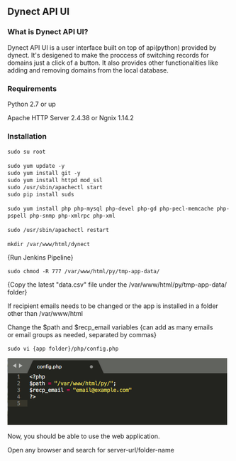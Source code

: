 ## Dynect API UI

### What is Dynect API UI?
Dynect API UI is a user interface built on top of api(python) provided by dynect. It's desigened to make the proccess of switching records for domains just a click of a button. It also provides other functionalities like adding and removing domains from the local database. 

### Requirements
Python 2.7 or up

Apache HTTP Server 2.4.38 or Ngnix 1.14.2

### Installation
```
sudo su root

sudo yum update -y
sudo yum install git -y
sudo yum install httpd mod_ssl
sudo /usr/sbin/apachectl start
sudo pip install suds

sudo yum install php php-mysql php-devel php-gd php-pecl-memcache php-pspell php-snmp php-xmlrpc php-xml

sudo /usr/sbin/apachectl restart

mkdir /var/www/html/dynect
```
{Run Jenkins Pipeline}
```
sudo chmod -R 777 /var/www/html/py/tmp-app-data/
```
{Copy the latest "data.csv" file under the /var/www/html/py/tmp-app-data/ folder}

If recipient emails needs to be changed or the app is installed in a folder other than /var/www/html

Change the $path and $recp_email variables {can add as many emails or email groups as needed, separated by commas}
```
sudo vi {app folder}/php/config.php

```
![alt text](https://github.com/ddushyant/DynectAPI/blob/master/images/Screen%20Shot%202019-05-12%20at%208.23.29%20PM.png)

Now, you should be able to use the web application.

Open any browser and search for server-url/folder-name









